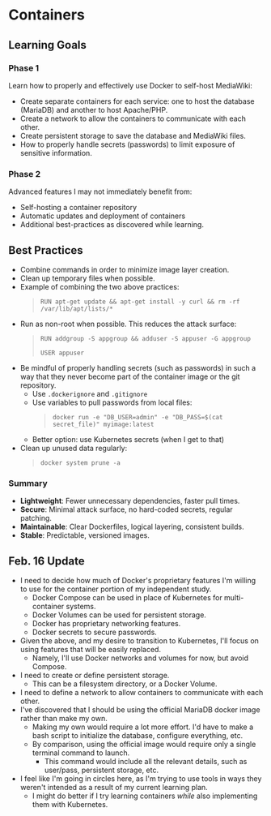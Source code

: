 # Containers

## Learning Goals

### Phase 1

Learn how to properly and effectively use Docker to self-host MediaWiki:

- Create separate containers for each service: one to host the database (MariaDB) and another to host Apache/PHP.
- Create a network to allow the containers to communicate with each other.
- Create persistent storage to save the database and MediaWiki files.
- How to properly handle secrets (passwords) to limit exposure of sensitive information.

### Phase 2

Advanced features I may not immediately benefit from:

- Self-hosting a container repository
- Automatic updates and deployment of containers
- Additional best-practices as discovered while learning.

## Best Practices

- Combine commands in order to minimize image layer creation.
- Clean up temporary files when possible.
- Example of combining the two above practices:
  > `RUN apt-get update && apt-get install -y curl && rm -rf /var/lib/apt/lists/*`
- Run as non-root when possible.  This reduces the attack surface:
  > `RUN addgroup -S appgroup && adduser -S appuser -G appgroup`
  >
  > `USER appuser`
- Be mindful of properly handling secrets (such as passwords) in such a way that they never become part of the container image or the git repository.
  - Use `.dockerignore` and `.gitignore`
  - Use variables to pull passwords from local files:
    > `docker run -e "DB_USER=admin" -e "DB_PASS=$(cat secret_file)" myimage:latest`
  - Better option: use Kubernetes secrets (when I get to that)
- Clean up unused data regularly:
  > `docker system prune -a`

### Summary

- **Lightweight**: Fewer unnecessary dependencies, faster pull times.
- **Secure**: Minimal attack surface, no hard-coded secrets, regular patching.
- **Maintainable**: Clear Dockerfiles, logical layering, consistent builds.
- **Stable**: Predictable, versioned images.

## Feb. 16 Update

- I need to decide how much of Docker's proprietary features I'm willing to use for the container portion of my independent study.
  - Docker Compose can be used in place of Kubernetes for multi-container systems.
  - Docker Volumes can be used for persistent storage.
  - Docker has proprietary networking features.
  - Docker secrets to secure passwords.
- Given the above, and my desire to transition to Kubernetes, I'll focus on using features that will be easily replaced.
  - Namely, I'll use Docker networks and volumes for now, but avoid Compose.
- I need to create or define persistent storage.
  - This can be a filesystem directory, or a Docker Volume.
- I need to define a network to allow containers to communicate with each other.
- I've discovered that I should be using the official MariaDB docker image rather than make my own.
  - Making my own would require a lot more effort.  I'd have to make a bash script to initialize the database, configure everything, etc.
  - By comparison, using the official image would require only a single terminal command to launch.
    - This command would include all the relevant details, such as user/pass, persistent storage, etc.
- I feel like I'm going in circles here, as I'm trying to use tools in ways they weren't intended as a result of my current learning plan.
  - I might do better if I try learning containers *while* also implementing them with Kubernetes.
